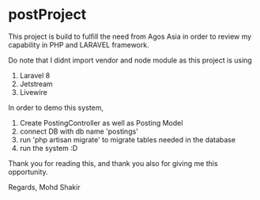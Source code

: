 # postProject

This project is build to fulfill the need from Agos Asia in order to review my capability in PHP and LARAVEL framework.

Do note that I didnt import vendor and node module as this project is using
1. Laravel 8
2. Jetstream
3. Livewire

In order to demo this system, 
1. Create PostingController as well as Posting Model
2. connect DB with db name 'postings'
3. run 'php artisan migrate' to migrate tables needed in the database
4. run the system :D

Thank you for reading this, and thank you also for giving me this opportunity.

Regards,
Mohd Shakir
